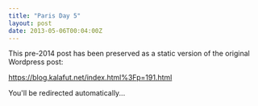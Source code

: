 ```yaml
---
title: "Paris Day 5"
layout: post
date: 2013-05-06T00:04:00Z
---
```


This pre-2014 post has been preserved as a static version of the original Wordpress post:

https://blog.kalafut.net/index.html%3Fp=191.html

You'll be redirected automatically...

<head>
  <meta http-equiv="refresh" content="5;url=https://blog.kalafut.net/index.html%3Fp=191.html">
</head>
